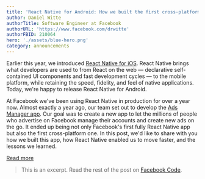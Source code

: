 ```yaml
---
title: 'React Native for Android: How we built the first cross-platform React Native app'
author: Daniel Witte
authorTitle: Software Engineer at Facebook
authorURL: 'https://www.facebook.com/drwitte'
authorFBID: 210064
hero: './assets/blue-hero.png'
category: announcements
---
```


Earlier this year, we introduced [React Native for iOS](https://code.facebook.com/posts/1014532261909640/react-native-bringing-modern-web-techniques-to-mobile/). React Native brings what developers are used to from React on the web — declarative self-contained UI components and fast development cycles — to the mobile platform, while retaining the speed, fidelity, and feel of native applications. Today, we're happy to release React Native for Android.

At Facebook we've been using React Native in production for over a year now. Almost exactly a year ago, our team set out to develop the [Ads Manager app](https://www.facebook.com/business/news/ads-manager-app). Our goal was to create a new app to let the millions of people who advertise on Facebook manage their accounts and create new ads on the go. It ended up being not only Facebook's first fully React Native app but also the first cross-platform one. In this post, we'd like to share with you how we built this app, how React Native enabled us to move faster, and the lessons we learned.

<footer>
  <a href="https://code.facebook.com/posts/1189117404435352/react-native-for-android-how-we-built-the-first-cross-platform-react-native-app/" class="btn">Read more</a>
</footer>

> This is an excerpt. Read the rest of the post on [Facebook Code](https://code.facebook.com/posts/1189117404435352/react-native-for-android-how-we-built-the-first-cross-platform-react-native-app/).
